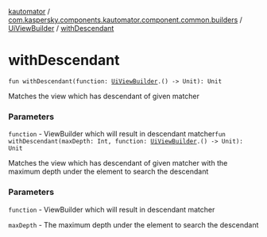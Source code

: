 [kautomator](../../index.md) / [com.kaspersky.components.kautomator.component.common.builders](../index.md) / [UiViewBuilder](index.md) / [withDescendant](./with-descendant.md)

# withDescendant

`fun withDescendant(function: `[`UiViewBuilder`](index.md)`.() -> Unit): Unit`

Matches the view which has descendant of given matcher

### Parameters

`function` - ViewBuilder which will result in descendant matcher`fun withDescendant(maxDepth: Int, function: `[`UiViewBuilder`](index.md)`.() -> Unit): Unit`

Matches the view which has descendant of given matcher with the maximum depth under the
element to search the descendant

### Parameters

`function` - ViewBuilder which will result in descendant matcher

`maxDepth` - The maximum depth under the element to search the descendant